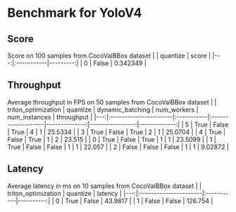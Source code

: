 # Benchmark for YoloV4

## Score

Score on 100 samples from CocoValBBox dataset
|    | quantize   |    score |
|---:|:-----------|---------:|
|  0 | False      | 0.342349 |

## Throughput
Average throughput in FPS on 50 samples from CocoValBBox dataset
|    | triton_optimization   | quantize   | dynamic_batching   |   num_workers |   num_instances |   throughput |
|---:|:----------------------|:-----------|:-------------------|--------------:|----------------:|-------------:|
|  5 | True                  | False      | True               |             4 |               1 |     25.5334  |
|  3 | True                  | False      | True               |             2 |               1 |     25.0704  |
|  4 | True                  | False      | True               |             1 |               2 |     23.515   |
|  0 | True                  | False      | True               |             1 |               1 |     23.5099  |
|  1 | True                  | False      | False              |             1 |               1 |     22.057   |
|  2 | False                 | False      | False              |             1 |               1 |      9.02872 |

## Latency

Average latency in ms on 10 samples from CocoValBBox dataset
|    | triton_optimization   | quantize   |   latency |
|---:|:----------------------|:-----------|----------:|
|  0 | True                  | False      |   43.9817 |
|  1 | False                 | False      |  126.754  |